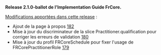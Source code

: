 **Release 2.1.0-ballot de l'Implementation Guide FrCore.**

[Modifications apportées dans cette release](https://github.com/Interop-Sante/hl7.fhir.fr.core/pulls?q=is%3Apr+milestone%3A2.1.0+is%3Aclosed) :


* Ajout de la page à propos [182](https://github.com/Interop-Sante/hl7.fhir.fr.core/pull/182)
* Mise à jour du discriminateur de la slice Practitioner.qualification pour corriger les erreurs de validation [180](https://github.com/Interop-Sante/hl7.fhir.fr.core/pull/180)
* Mise à jour du profil FRCoreSchedule pour fixer l'usage de FRCorePractitionerRole [179](https://github.com/Interop-Sante/hl7.fhir.fr.core/pull/179)